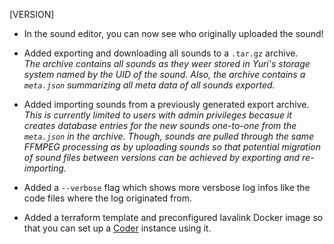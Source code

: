 [VERSION]

- In the sound editor, you can now see who originally uploaded the sound!

- Added exporting and downloading all sounds to a `.tar.gz` archive.  
  *The archive contains all sounds as they weer stored in Yuri's storage system named by the UID of the sound. Also, the archive contains a `meta.json` summarizing all meta data of all sounds exported.*

- Added importing sounds from a previously generated export archive.  
  *This is currently limited to users with admin privileges becasue it creates database entries for the new sounds one-to-one from the `meta.json` in the archive. Though, sounds are pulled through the same FFMPEG processing as by uploading sounds so that potential migration of sound files between versions can be achieved by exporting and re-importing.*

- Added a `--verbose` flag which shows more versbose log infos like the code files where the log originated from.

- Added a terraform template and preconfigured lavalink Docker image so that you can set up a [Coder](https://coder.com) instance using it.